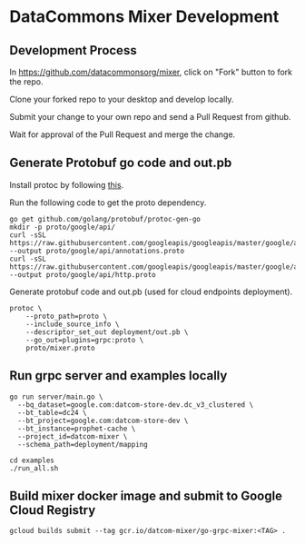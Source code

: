 # DataCommons Mixer Development

## Development Process

In https://github.com/datacommonsorg/mixer, click on "Fork" button to fork the repo.

Clone your forked repo to your desktop and develop locally.

Submit your change to your own repo and send a Pull Request from github.

Wait for approval of the Pull Request and merge the change.

## Generate Protobuf go code and out.pb

Install protoc by following [this](http://google.github.io/proto-lens/installing-protoc.html).

Run the following code to get the proto dependency.

    go get github.com/golang/protobuf/protoc-gen-go
    mkdir -p proto/google/api/
    curl -sSL https://raw.githubusercontent.com/googleapis/googleapis/master/google/api/annotations.proto --output proto/google/api/annotations.proto
    curl -sSL https://raw.githubusercontent.com/googleapis/googleapis/master/google/api/http.proto --output proto/google/api/http.proto

Generate protobuf code and out.pb (used for cloud endpoints deployment).

    protoc \
        --proto_path=proto \
        --include_source_info \
        --descriptor_set_out deployment/out.pb \
        --go_out=plugins=grpc:proto \
        proto/mixer.proto

## Run grpc server and examples locally

    go run server/main.go \
      --bq_dataset=google.com:datcom-store-dev.dc_v3_clustered \
      --bt_table=dc24 \
      --bt_project=google.com:datcom-store-dev \
      --bt_instance=prophet-cache \
      --project_id=datcom-mixer \
      --schema_path=deployment/mapping

    cd examples
    ./run_all.sh

## Build mixer docker image and submit to Google Cloud Registry

    gcloud builds submit --tag gcr.io/datcom-mixer/go-grpc-mixer:<TAG> .
